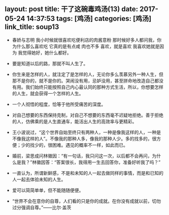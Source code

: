 layout: post
title: 干了这碗毒鸡汤(13)
date: 2017-05-24 14:37:53
tags: [鸡汤]
categories: [鸡汤]
link_title: soup13
---

- 春娇与志明
我小时候就很喜欢吃便利店的肉酱意粉
那时候好多人都问我，你为什么那么喜欢吃
它真的是有点咸
肉也不多
喜欢，就是喜欢
我喜欢她就是因为
我觉得她好，她什么都好。

- 要是知道以后的路，那就不叫人生了。

- 你生来是怎样的人，就注定了是怎样的人，无论你多么羡慕另外一种人生，但那不是你的，就不是你的。哭闹没有用，忌妒没用，甚至拼命地改造自己都没有用。我们始终只能按照自己内心最认同的那种方式生活，所以，你想要怎样的人生，就会获得一个怎样的人生。


<!--more-->

- 一个人彻悟的程度，恰等于他所受痛苦的深度。

- 对自己想要的东西保持克制，对自己不想要的东西毫不迟疑地拒绝。善于拒绝的人，仿佛乘的是人生直通车，能活出人生的高效率与更精彩。


- 王小波说过，“这个世界自始至终只有两种人，一种是像我这样的人，一种是不像我这样的人”。不像我的那种人多，像我的那种人少。多的找多的，很方便；少的找少的，很困难。遇见的概率不一样，如此而已。



- 婚前，梁思成问林徽因：“有一句话，我只问这一次，以后都不会再问，为什么是我？”林徽因答：“答案很长，我得用一生去回答你，准备好听我了吗？”

- 一直认为，所谓新鲜感，不是和未知的人一起去做同样的事情，而是和已知的人一起去体验未知的人生。

- 爱可以简简单单，但不能随随便便。

- “世界不会在意你的自尊，人们看的只是你的成就。在你没有成就以前，切勿过分强调自尊。”——比尔·盖茨



 
 


















